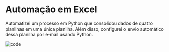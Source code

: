 # Automação em Excel
Automatizei um processo em Python que consolidou dados de quatro planilhas em uma única planilha. Além disso, configurei o envio automático dessa planilha por e-mail usando Python.






![code](https://github.com/CarolinaPassoni/Automa-o-em-Excel-/assets/105358062/6ea24b11-cdd5-45ff-a8ce-7fde59d41387)
